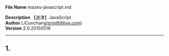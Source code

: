 **File Name** mazes-javascript.md  

**Description** 【迷津】JavaScript  
**Author** LiCunchang(printf@live.com)  
**Version** 2.0.20150516  

------

## 1. 